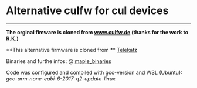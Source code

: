 # Alternative culfw for cul devices
___
**The orginal fimware is cloned from www.culfw.de (thanks for the work to R.K.)**

**This alternative firmware is cloned from ** [Telekatz](https://github.com/Telekatz/a-culfw)

Binaries and furthe infos: @ [maple_binaries](https://github.com/juergs/maple_binaries) 

Code was configured and compiled with gcc-version and WSL (Ubuntu): *gcc-arm-none-eabi-6-2017-q2-update-linux*


